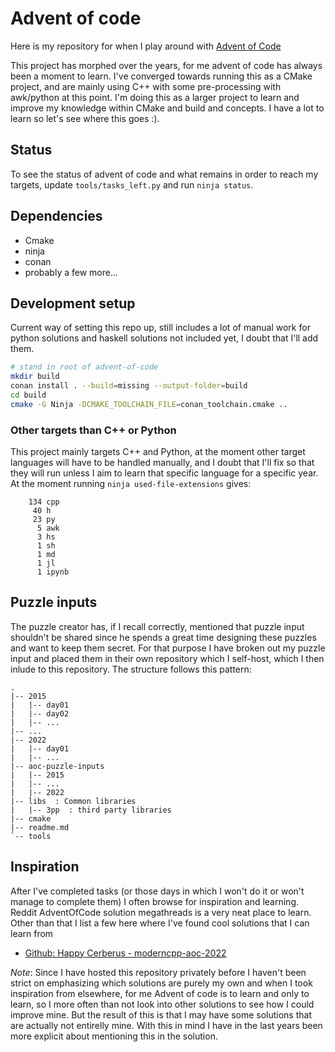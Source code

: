 # Advent of code

Here is my repository for when I play around with [Advent of
Code](https://adventofcode.com/)

This project has morphed over the years, for me advent of code has always been
a moment to learn. I've converged towards running this as a CMake project, and
are mainly using C++ with some pre-processing with awk/python at this point.
I'm doing this as a larger project to learn and improve my knowledge within
CMake and build and concepts. I have a lot to learn so let's see where this
goes :).


## Status

To see the status of advent of code and what remains in order to reach my
targets, update `tools/tasks_left.py` and run `ninja status`.


## Dependencies

- Cmake
- ninja
- conan
- probably a few more...


## Development setup

Current way of setting this repo up, still includes a lot of manual work for
python solutions and haskell solutions not included yet, I doubt that I'll add
them.

```bash
# stand in root of advent-of-code
mkdir build
conan install . --build=missing --output-folder=build
cd build
cmake -G Ninja -DCMAKE_TOOLCHAIN_FILE=conan_toolchain.cmake ..
```


### Other targets than C++ or Python

This project mainly targets C++ and Python, at the moment other target
languages will have to be handled manually, and I doubt that I'll fix so that
they will run unless I aim to learn that specific language for a specific year.
At the moment running `ninja used-file-extensions` gives:

```
    134 cpp
     40 h
     23 py
      5 awk
      3 hs
      1 sh
      1 md
      1 jl
      1 ipynb
```


## Puzzle inputs

The puzzle creator has, if I recall correctly, mentioned that puzzle input
shouldn't be shared since he spends a great time designing these puzzles and
want to keep them secret. For that purpose I have broken out my puzzle input
and placed them in their own repository which I self-host, which I then inlude
to this repository. The structure follows this pattern:

```
.
|-- 2015
|   |-- day01
|   |-- day02
|   |-- ...
|-- ...
|-- 2022
|   |-- day01
|   |-- ...
|-- aoc-puzzle-inputs
|   |-- 2015
|   |-- ...
|   |-- 2022
|-- libs  : Common libraries
|   |-- 3pp  : third party libraries
|-- cmake
|-- readme.md
`-- tools
```


## Inspiration

After I've completed tasks (or those days in which I won't do it or won't
manage to complete them) I often browse for inspiration and learning. Reddit
AdventOfCode solution megathreads is a very neat place to learn. Other than
that I list a few here where I've found cool solutions that I can learn from

- [Github: Happy Cerberus - moderncpp-aoc-2022](https://github.com/HappyCerberus/moderncpp-aoc-2022)

*Note*: Since I have hosted this repository privately before I haven't been
strict on emphasizing which solutions are purely my own and when I took
inspiration from elsewhere, for me Advent of code is to learn and only to
learn, so I more often than not look into other solutions to see how I could
improve mine. But the result of this is that I may have some solutions that are
actually not entirelly mine. With this in mind I have in the last years been
more explicit about mentioning this in the solution.
